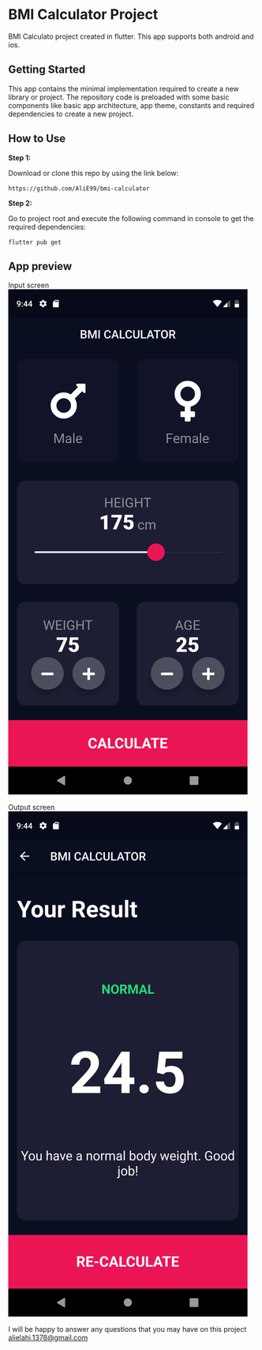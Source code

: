 # BMI Calculator Project

BMI Calculato project created in flutter. This app supports both android and ios.


## Getting Started

This app contains the minimal implementation required to create a new library or project. The repository code is preloaded with some basic components like basic app architecture, app theme, constants and required dependencies to create a new project.

## How to Use 

**Step 1:**

Download or clone this repo by using the link below:

```
https://github.com/AliE99/bmi-calculator
```

**Step 2:**

Go to project root and execute the following command in console to get the required dependencies: 

```
flutter pub get 
```

## App preview

Input screen
![input screen](https://github.com/AliE99/bmi-calculator/blob/master/input.jpg?raw=true)

Output screen
![output screen](https://github.com/AliE99/bmi-calculator/blob/master/result.jpg?raw=true)

I will be happy to answer any questions that you may have on this project <alielahi.1378@gmail.com>
